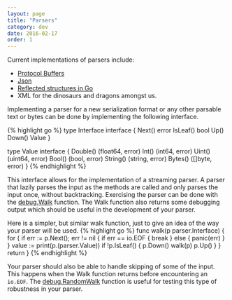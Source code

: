 ```yaml
---
layout: page
title: "Parsers"
category: dev
date: 2016-02-17
order: 1
---
```


Current implementations of parsers include:

  * [Protocol Buffers](https://developers.google.com/protocol-buffers/)
  * [Json](http://json.org/)
  * [Reflected structures in Go](http://golang.org/pkg/reflect)
  * XML for the dinosaurs and dragons amongst us.

Implementing a parser for a new serialization format or any other parsable text or bytes can be done by implementing the following interface.

{% highlight go %}
type Interface interface {
    Next() error
    IsLeaf() bool
    Up()
    Down()
    Value
}

type Value interface {
    Double() (float64, error)
    Int() (int64, error)
    Uint() (uint64, error)
    Bool() (bool, error)
    String() (string, error)
    Bytes() ([]byte, error)
}
{% endhighlight %}

This interface allows for the implementation of a streaming parser.
A parser that lazily parses the input as the methods are called and only parses the input once, without backtracking.
Exercising the parser can be done with the [debug.Walk](https://godoc.org/github.com/katydid/katydid/parser/debug#Walk) function.  The Walk function also returns some debugging output which should be useful in the development of your parser.

Here is a simpler, but similar walk function, just to give an idea of the way your parser will be used.
{% highlight go %}
func walk(p parser.Interface) {
    for {
        if err := p.Next(); err != nil {
            if err == io.EOF {
                break
            } else {
                panic(err)
            }
        }
        value := print(p.(parser.Value))
        if !p.IsLeaf() {
            p.Down()
            walk(p)
            p.Up()
        }
    }
    return
}
{% endhighlight %}

Your parser should also be able to handle skipping of some of the input.  This happens when the Walk function returns before encountering an `io.EOF`.  The [debug.RandomWalk](https://godoc.org/github.com/katydid/katydid/parser/debug#RandomWalk) function is useful for testing this type of robustness in your parser.
